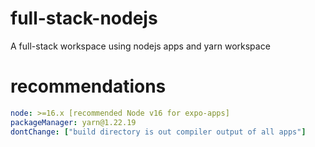 # full-stack-nodejs

A full-stack workspace using nodejs apps and yarn workspace

# recommendations
```yaml
node: >=16.x [recommended Node v16 for expo-apps]
packageManager: yarn@1.22.19
dontChange: ["build directory is out compiler output of all apps"]
```
